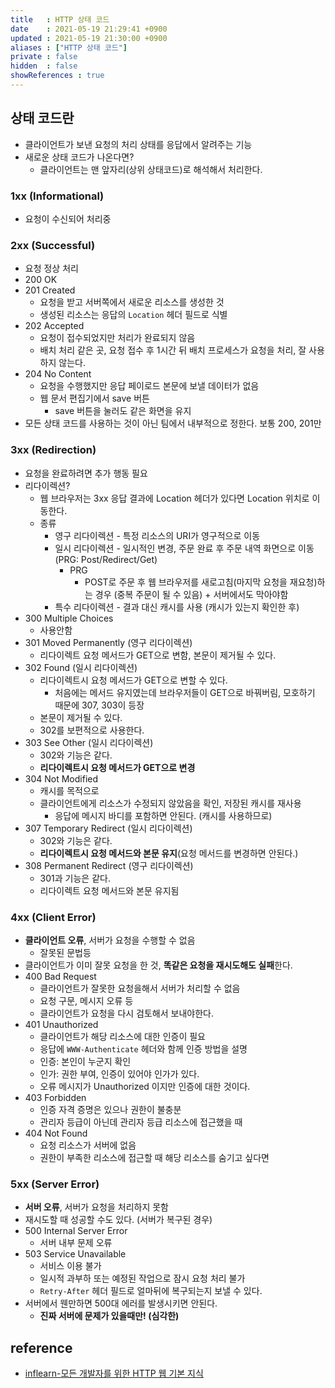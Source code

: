 ```yaml
---
title   : HTTP 상태 코드
date    : 2021-05-19 21:29:41 +0900
updated : 2021-05-19 21:30:00 +0900
aliases : ["HTTP 상태 코드"]
private : false
hidden  : false
showReferences : true
---
```

## 상태 코드란 
- 클라이언트가 보낸 요청의 처리 상태를 응답에서 알려주는 기능 
- 새로운 상태 코드가 나온다면? 
  - 클라이언트는 맨 앞자리(상위 상태코드)로 해석해서 처리한다. 

### 1xx (Informational)
- 요청이 수신되어 처리중 

### 2xx (Successful)
- 요청 정상 처리
- 200 OK
- 201 Created
  - 요청을 받고 서버쪽에서 새로운 리소스를 생성한 것 
  - 생성된 리소스는 응답의 `Location` 헤더 필드로 식별 
- 202 Accepted
  - 요청이 접수되었지만 처리가 완료되지 않음 
  - 배치 처리 같은 곳, 요청 접수 후 1시간 뒤 배치 프로세스가 요청을 처리, 잘 사용하지 않는다. 
- 204 No Content 
  - 요청을 수행했지만 응답 페이로드 본문에 보낼 데이터가 없음 
  - 웹 문서 편집기에서 save 버튼
    - save 버튼을 눌러도 같은 화면을 유지 
- 모든 상태 코드를 사용하는 것이 아닌 팀에서 내부적으로 정한다. 보통 200, 201만 

### 3xx (Redirection)
- 요청을 완료하려면 추가 행동 필요
- 리다이렉션?
  - 웹 브라우저는 3xx 응답 결과에 Location 헤더가 있다면 Location 위치로 이동한다. 
  - 종류
    - 영구 리다이렉션 - 특정 리소스의 URI가 영구적으로 이동 
    - 일시 리다이렉션 - 일시적인 변경, 주문 완료 후 주문 내역 화면으로 이동(PRG: Post/Redirect/Get)
      - PRG 
        - POST로 주문 후 웹 브라우저를 새로고침(마지막 요청을 재요청)하는 경우 (중복 주문이 될 수 있음) + 서버에서도 막아야함 
    - 특수 리다이렉션 - 결과 대신 캐시를 사용 (캐시가 있는지 확인한 후)
- 300 Multiple Choices 
  - 사용안함 
- 301 Moved Permanently (영구 리다이렉션)
  - 리다이렉트 요청 메서드가 GET으로 변함, 본문이 제거될 수 있다.
- 302 Found (일시 리다이렉션)
  - 리다이렉트시 요청 메서드가 GET으로 변할 수 있다.
    - 처음에는 메서드 유지였는데 브라우저들이 GET으로 바꿔버림, 모호하기 때문에 307, 303이 등장 
  - 본문이 제거될 수 있다. 
  - 302를 보편적으로 사용한다.  
- 303 See Other (일시 리다이렉션) 
  - 302와 기능은 같다.
  - **리다이렉트시 요청 메서드가 GET으로 변경** 
- 304 Not Modified 
  - 캐시를 목적으로 
  - 클라이언트에게 리소스가 수정되지 않았음을 확인, 저장된 캐시를 재사용 
    - 응답에 메시지 바디를 포함하면 안된다. (캐시를 사용하므로)
- 307 Temporary Redirect (일시 리다이렉션)
  - 302와 기능은 같다.
  - **리다이렉트시 요청 메서드와 본문 유지**(요청 메서드를 변경하면 안된다.)
- 308 Permanent Redirect (영구 리다이렉션) 
  - 301과 기능은 같다. 
  - 리다이렉트 요청 메서드와 본문 유지됨 

### 4xx (Client Error)
- **클라이언트 오류**, 서버가 요청을 수행할 수 없음
  - 잘못된 문법등 
- 클라이언트가 이미 잘못 요청을 한 것, **똑같은 요청을 재시도해도 실패**한다. 
- 400 Bad Request
  - 클라이언트가 잘못한 요청을해서 서버가 처리할 수 없음
  - 요청 구문, 메시지 오류 등
  - 클라이언트가 요청을 다시 검토해서 보내야한다. 
- 401 Unauthorized 
  - 클라이언트가 해당 리소스에 대한 인증이 필요 
  - 응답에 `WWW-Authenticate` 헤더와 함께 인증 방법을 설명 
  - 인증: 본인이 누군지 확인 
  - 인가: 권한 부여, 인증이 있어야 인가가 있다. 
  - 오류 메시지가 Unauthorized 이지만 인증에 대한 것이다. 
- 403 Forbidden
  - 인증 자격 증명은 있으나 권한이 불충분 
  - 관리자 등급이 아닌데 관리자 등급 리소스에 접근했을 때 
- 404 Not Found
  - 요청 리소스가 서버에 없음 
  - 권한이 부족한 리소스에 접근할 때 해당 리소스를 숨기고 싶다면 
### 5xx (Server Error)
- **서버 오류**, 서버가 요청을 처리하지 못함 
- 재시도할 때 성공할 수도 있다. (서버가 복구된 경우)
- 500 Internal Server Error
  - 서버 내부 문제 오류 
- 503 Service Unavailable 
  - 서비스 이용 불가 
  - 일시적 과부하 또는 예정된 작업으로 잠시 요청 처리 불가 
  - `Retry-After` 헤더 필드로 얼마뒤에 복구되는지 보낼 수 있다. 
- 서버에서 웬만하면 500대 에러를 발생시키면 안된다. 
  - **진짜 서버에 문제가 있을때만! (심각한)**

## reference 
- [inflearn-모든 개발자를 위한 HTTP 웹 기본 지식](https://inf.run/q4wV)

